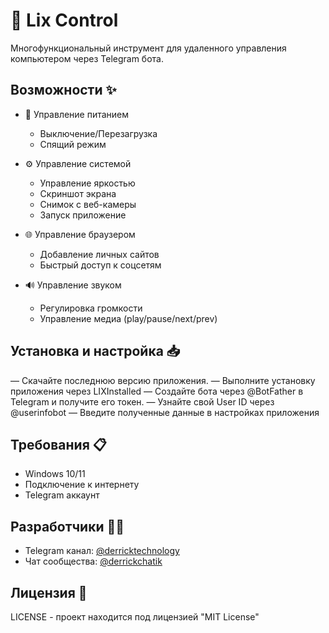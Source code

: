 # 🚀 Lix Control

Многофункциональный инструмент для удаленного управления компьютером через Telegram бота.

## Возможности ✨

- 🔌 Управление питанием
  - Выключение/Перезагрузка
  - Спящий режим
  
- ⚙️ Управление системой
  - Управление яркостью
  - Скриншот экрана
  - Снимок с веб-камеры
  - Запуск приложение
  
- 🌐 Управление браузером
  - Добавление личных сайтов
  - Быстрый доступ к соцсетям
  
- 🔊 Управление звуком
  - Регулировка громкости
  - Управление медиа (play/pause/next/prev)

## Установка и настройка 📥 
— Скачайте последнюю версию приложения.
— Выполните установку приложения через LIXInstalled
— Создайте бота через @BotFather в Telegram и получите его токен.
— Узнайте свой User ID через @userinfobot
— Введите полученные данные в настройках приложения

## Требования 📋

- Windows 10/11
- Подключение к интернету
- Telegram аккаунт

## Разработчики 👨‍💻

- Telegram канал: [@derricktechnology](https://t.me/derricktechnology)
- Чат сообщества: [@derrickchatik](https://t.me/derrickchatik)

## Лицензия 📄
LICENSE - проект находится под лицензией "MIT License"
